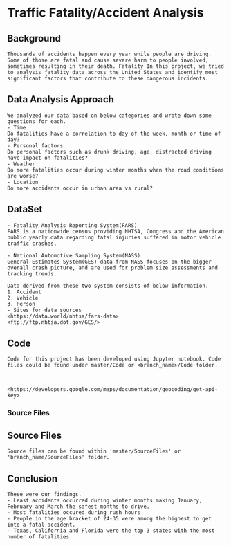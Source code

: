 # Traffic Fatality/Accident Analysis

## Background
    Thousands of accidents happen every year while people are driving. Some of those are fatal and cause severe harm to people involved, sometimes resulting in their death. Fatality In this project, we tried to analysis fatality data across the United States and identify most significant factors that contribute to these dangerous incidents.

## Data Analysis Approach
	We analyzed our data based on below categories and wrote down some questions for each. 
	- Time
	Do fatalities have a correlation to day of the week, month or time of day?
	- Personal factors
	Do personal factors such as drunk driving, age, distracted driving have impact on fatalities? 
	- Weather
	Do more fatalities occur during winter months when the road conditions are worse?
	- Location
	Do more accidents occur in urban area vs rural?

## DataSet
	- Fatality Analysis Reporting System(FARS)
	FARS is a nationwide census providing NHTSA, Congress and the American public yearly data regarding fatal injuries suffered in motor vehicle traffic crashes.
	
	- National Automotive Sampling System(NASS)
	General Estimates System(GES) data from NASS focuses on the bigger overall crash picture, and are used for problem size assessments and tracking trends.

	Data derived from these two system consists of below information.
	1. Accident
	2. Vehicle
	3. Person
	- Sites for data sources
	<https://data.world/nhtsa/fars-data>
	<ftp://ftp.nhtsa.dot.gov/GES/>
	

## Code
	Code for this project has been developed using Jupyter notebook. Code files could be found under master/Code or <branch_name>/Code folder.

	                                                                                                                        
	
	<https://developers.google.com/maps/documentation/geocoding/get-api-key>
### Source Files
## Source Files
	Source files can be found within 'master/SourceFiles' or 'branch_name/SourceFiles' folder.
	
## Conclusion
	These were our findings.
	- Least accidents occurred during winter months making January, February and March the safest months to drive. 
	- Most fatalities occured during rush hours
	- People in the age bracket of 24-35 were among the highest to get into a fatal accident.
	- Texas, California and Florida were the top 3 states with the most number of fatalities.         
